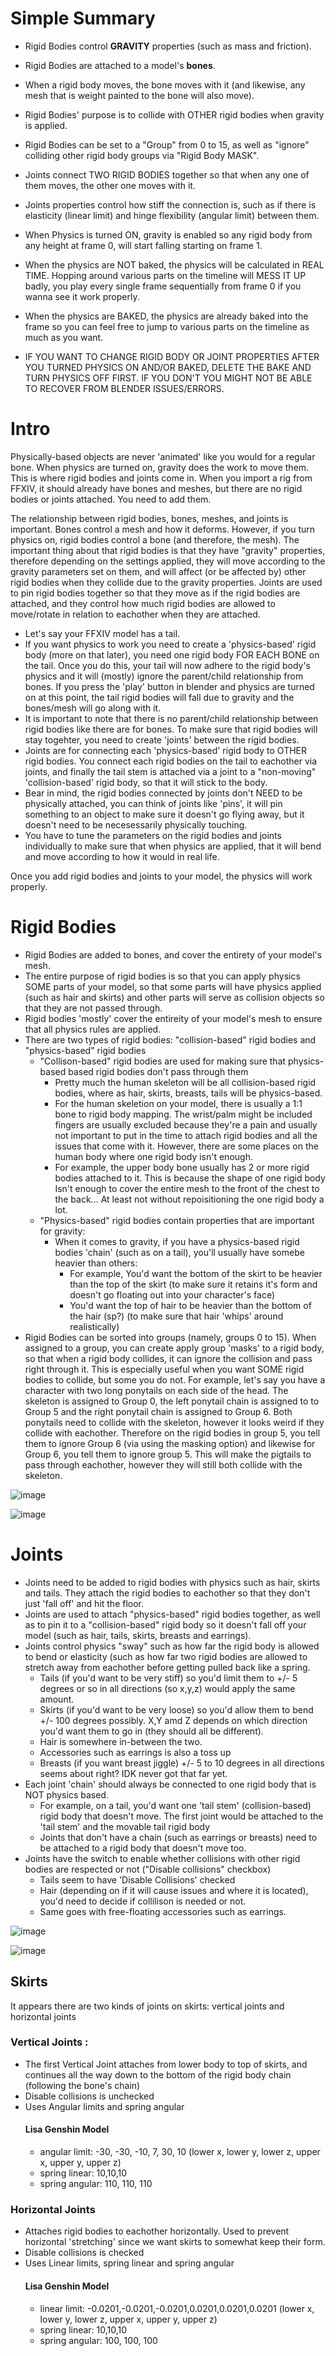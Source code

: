 # Simple Summary
- Rigid Bodies control **GRAVITY** properties (such as mass and friction).
- Rigid Bodies are attached to a model's **bones**.
- When a rigid body moves, the bone moves with it (and likewise, any mesh that is weight painted to the bone will also move).
- Rigid Bodies' purpose is to collide with OTHER rigid bodies when gravity is applied.
- Rigid Bodies can be set to a "Group" from 0 to 15, as well as "ignore" colliding other rigid body groups via "Rigid Body MASK".
  
- Joints connect TWO RIGID BODIES together so that when any one of them moves, the other one moves with it.
- Joints properties control how stiff the connection is, such as if there is elasticity (linear limit) and hinge flexibility (angular limit) between them.

- When Physics is turned ON, gravity is enabled so any rigid body from any height at frame 0, will start falling starting on frame 1.
- When the physics are NOT baked, the physics will be calculated in REAL TIME. Hopping around various parts on the timeline will MESS IT UP badly, you play every single frame sequentially from frame 0 if you wanna see it work properly.
- When the physics are BAKED, the physics are already baked into the frame so you can feel free to jump to various parts on the timeline as much as you want.
- IF YOU WANT TO CHANGE RIGID BODY OR JOINT PROPERTIES AFTER YOU TURNED PHYSICS ON AND/OR BAKED, DELETE THE BAKE AND TURN PHYSICS OFF FIRST. IF YOU DON'T YOU MIGHT NOT BE ABLE TO RECOVER FROM BLENDER ISSUES/ERRORS.


# Intro
Physically-based objects are never 'animated' like you would for a regular bone. When physics are turned on, gravity does the work to move them. This is where rigid bodies and joints come in. When you import a rig from FFXIV, it should already have bones and meshes, but there are no rigid bodies or joints attached. You need to add them.

The relationship between rigid bodies, bones, meshes, and joints is important. Bones control a mesh and how it deforms. However, if you turn physics on, rigid bodies control a bone (and therefore, the mesh). The important thing about that rigid bodies is that they have "gravity" properties, therefore depending on the settings applied, they will move according to the gravity parameters set on them, and will affect (or be affected by) other rigid bodies when they collide due to the gravity properties. Joints are used to pin rigid bodies together so that they move as if the rigid bodies are attached, and they control how much rigid bodies are allowed to move/rotate in relation to eachother when they are attached.

   - Let's say your FFXIV model has a tail. 
   - If you want physics to work you need to create a 'physics-based' rigid body (more on that later), you need one rigid body FOR EACH BONE on the tail. Once you do this, your tail will now adhere to the rigid body's physics and it will (mostly) ignore the parent/child relationship from bones. If you press the 'play' button in blender and physics are turned on at this point, the tail rigid bodies will fall due to gravity and the bones/mesh will go along with it.
   - It is important to note that there is no parent/child relationship between rigid bodies like there are for bones. To make sure that rigid bodies will stay togehter, you need to create 'joints' between the rigid bodies.
   - Joints are for connecting each 'physics-based' rigid body to OTHER rigid bodies. You connect each rigid bodies on the tail to eachother via joints, and finally the tail stem is attached via a joint to a "non-moving" 'collision-based' rigid body, so that it will stick to the body.
   - Bear in mind, the rigid bodies connected by joints don't NEED to be physically attached, you can think of joints like 'pins', it will pin something to an object to make sure it doesn't go flying away, but it doesn't need to be necesessarily physically touching. 
   - You have to tune the parameters on the rigid bodies and joints individually to make sure that when physics are applied, that it will bend and move according to how it would in real life.

Once you add rigid bodies and joints to your model, the physics will work properly. 
   

# Rigid Bodies
- Rigid Bodies are added to bones, and cover the entirety of your model's mesh.   
- The entire purpose of rigid bodies is so that you can apply physics SOME parts of your model, so that some parts will have physics applied (such as hair and skirts) and other parts will serve as collision objects so that they are not passed through.
- Rigid bodies 'mostly' cover the entireity of your model's mesh to ensure that all physics rules are applied. 
- There are two types of rigid bodies: "collision-based" rigid bodies and "physics-based" rigid bodies
   - "Collison-based" rigid bodies are used for making sure that physics-based based rigid bodies don't pass through them
      - Pretty much the human skeleton will be all collision-based rigid bodies, where as hair, skirts, breasts, tails will be physics-based.
      - For the human skeletion on your model, there is usually a 1:1 bone to rigid body mapping. The wrist/palm might be included fingers are usually excluded because they're a pain and usually not important to put in the time to attach rigid bodies and all the issues that come with it. However, there are some places on the human body where one rigid body isn't enough.
      - For example, the upper body bone usually has 2 or more rigid bodies attached to it. This is because the shape of one rigid body Isn't enough to cover the entire mesh to the front of the chest to the back... At least not without repoisitioning the one rigid body a lot.
   - "Physics-based" rigid bodies contain properties that are important for gravity:
      - When it comes to gravity, if you have a physics-based rigid bodies  'chain' (such as on a tail), you'll usually have somebe heavier than others:
          - For example, You'd want the bottom of the skirt to be heavier than the top of the skirt (to make sure it retains it's form and doesn't go floating out into your character's face)
          - You'd want the top of hair to be heavier than the bottom of the hair (sp?) (to make sure that hair 'whips' around realistically)
- Rigid Bodies can be sorted into groups (namely, groups 0 to 15). When assigned to a group, you can create apply group 'masks' to a rigid body, so that when a rigid body collides, it can ignore the collision and pass right through it. This is especially useful when you want SOME rigid bodies to collide, but some you do not. For example, let's say you have a character with two long ponytails on each side of the head. The skeleton is assigned to Group 0, the left ponytail chain is assigned to  to Group 5 and the right ponytail chain is assigned to Group 6. Both ponytails need to collide with the skeleton, however it looks weird if they collide with eachother. Therefore on the rigid bodies in group 5, you tell them to ignore Group 6 (via using the masking option) and likewise for Group 6, you tell them to ignore group 5. This will make the pigtails to pass through eachother, however they will still both collide with the skeleton.

![image](https://user-images.githubusercontent.com/19479648/215564617-88770c4d-b195-45d5-8a18-4e0f0e3b947f.png)

![image](https://user-images.githubusercontent.com/19479648/215577795-103c4fb6-77b7-4003-8cca-4d5450e365c6.png)



# Joints
-  Joints need to be added to rigid bodies with physics such as hair, skirts and tails. They attach the rigid bodies to eachother so that they don't just 'fall off' and hit the floor.
-  Joints are used to attach "physics-based" rigid bodies together, as well as to pin it to a "collision-based" rigid body so it doesn't fall off your model (such as hair, tails, skirts, breasts and earrings).
-  Joints control physics "sway" such as how far the rigid body is allowed to bend or elasticity (such as how far two rigid bodies are allowed to stretch away from eachother before getting pulled back like a spring.
    - Tails (if you'd want to be very stiff) so you'd limit them to +/- 5 degrees or so in all directions (so x,y,z) would apply the same amount.
    - Skirts (if you'd want to be very loose) so you'd allow them to bend +/- 100 degrees possibly. X,Y amd Z depends on which direction you'd want them to go in (they should all be different).
    - Hair is somewhere in-between the two.
    - Accessories such as earrings is also a toss up
    - Breasts (if you want breast jiggle) +/- 5 to 10 degrees in all directions seems about right? IDK never got that far yet.
-  Each joint 'chain' should always be connected to one rigid body that is NOT physics based.
    - For example, on a tail, you'd want one 'tail stem' (collision-based) rigid body that doesn't move. The first joint would be attached to the 'tail stem' and the movable tail rigid body
    - Joints that don't have a chain (such as earrings or breasts) need to be attached to a rigid body that doesn't move too.
- Joints have the switch to enable whether collisions with other rigid bodies are respected or not ("Disable collisions" checkbox)
    - Tails seem to have 'Disable Collisions' checked
    - Hair (depending on if it will cause issues and where it is located), you'd need to decide if collilison is needed or not.
    - Same goes with free-floating accessories such as earrings.

![image](https://user-images.githubusercontent.com/19479648/215570041-21a0cb3f-c720-4fe4-a2e1-0e809e1968ef.png)


![image](https://user-images.githubusercontent.com/19479648/215570786-67424d37-b7dc-4337-a4b4-1203b349db79.png)


## Skirts
It appears there are two kinds of joints on skirts: vertical joints and horizontal joints

### Vertical Joints :
-  The first Vertical Joint attaches from lower body to top of skirts, and continues all the way down to the bottom of the rigid body chain (following the bone's chain)
-  Disable collisions is unchecked
-  Uses Angular limits and spring angular
    #### Lisa Genshin Model
    - angular limit: -30, -30, -10, 7, 30, 10 (lower x, lower y, lower z, upper x, upper y, upper z)
    - spring linear: 10,10,10
    - spring angular: 110, 110, 110

### Horizontal Joints
- Attaches rigid bodies to eachother horizontally. Used to prevent horizontal 'stretching' since we want skirts to somewhat keep their form.
- Disable collisions is checked
- Uses Linear limits, spring linear and spring angular
    #### Lisa Genshin Model
    - linear limit: -0.0201,-0.0201,-0.0201,0.0201,0.0201,0.0201 (lower x, lower y, lower z, upper x, upper y, upper z)
    - spring linear: 10,10,10
    - spring angular: 100, 100, 100



